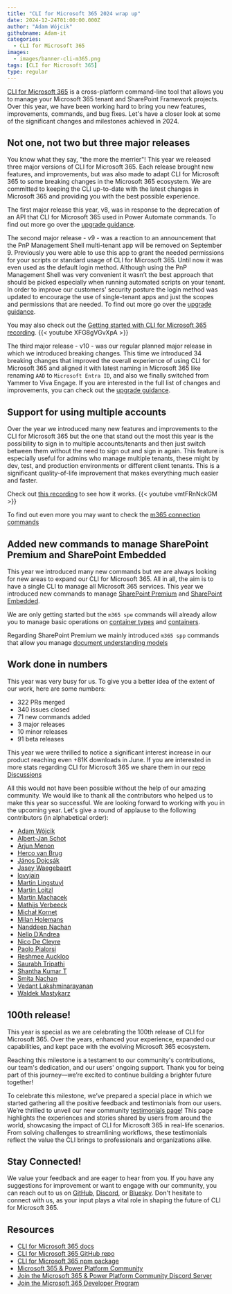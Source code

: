 ```yaml
---
title: "CLI for Microsoft 365 2024 wrap up"
date: 2024-12-24T01:00:00.000Z
author: "Adam Wójcik"
githubname: Adam-it
categories:
  - CLI for Microsoft 365
images:
  - images/banner-cli-m365.png
tags: [CLI for Microsoft 365]
type: regular
---
```


[CLI for Microsoft 365](https://aka.ms/cli-m365) is a cross-platform command-line tool that allows you to manage your Microsoft 365 tenant and SharePoint Framework projects. Over this year, we have been working hard to bring you new features, improvements, commands, and bug fixes. Let's have a closer look at some of the significant changes and milestones achieved in 2024.

## Not one, not two but three major releases

You know what they say, "the more the merrier"! This year we released three major versions of CLI for Microsoft 365. Each release brought new features, and improvements, but was also made to adapt CLI for Microsoft 365 to some breaking changes in the Microsoft 365 ecosystem. We are committed to keeping the CLI up-to-date with the latest changes in Microsoft 365 and providing you with the best possible experience.

The first major release this year, v8, was in response to the deprecation of an API that CLI for Microsoft 365 used in Power Automate commands. To find out more go over the [upgrade guidance](https://pnp.github.io/cli-microsoft365/v8-upgrade-guidance/).

The second major release - v9 - was a reaction to an announcement that the PnP Management Shell multi-tenant app will be removed on September 9. Previously you were able to use this app to grant the needed permissions for your scripts or standard usage of CLI for Microsoft 365. Until now it was even used as the default login method. Although using the PnP Management Shell was very convenient it wasn’t the best approach that should be picked especially when running automated scripts on your tenant. In order to improve our customers' security posture the login method was updated to encourage the use of single-tenant apps and just the scopes and permissions that are needed. To find out more go over the [upgrade guidance](https://pnp.github.io/cli-microsoft365/v9-upgrade-guidance).

You may also check out the [Getting started with CLI for Microsoft 365 recording](https://www.youtube.com/watch?v=XFG8gVGvXpA).
{{< youtube XFG8gVGvXpA >}}

The third major release - v10 - was our regular planned major release in which we introduced breaking changes. This time we introduced 34 breaking changes that improved the overall experience of using CLI for Microsoft 365 and aligned it with latest naming in Microsoft 365 like renaming `AAD` to `Microsoft Entra ID`, and also we finally switched from Yammer to Viva Engage.
If you are interested in the full list of changes and improvements, you can check out the [upgrade guidance](https://pnp.github.io/cli-microsoft365/v10-upgrade-guidance).

## Support for using multiple accounts

Over the year we introduced many new features and improvements to the CLI for Microsoft 365 but the one that stand out the most this year is the possibility to sign in to multiple accounts/tenants and then just switch between them without the need to sign out and sign in again. This feature is especially useful for admins who manage multiple tenants, these might by dev, test, and production environments or different client tenants. This is a significant quality-of-life improvement that makes everything much easier and faster.

Check out [this recording](https://www.youtube.com/watch?v=vmtFRnNckGM) to see how it works.
{{< youtube vmtFRnNckGM >}}

To find out even more you may want to check the [m365 connection commands](https://pnp.github.io/cli-microsoft365/cmd/connection/connection-list)

## Added new commands to manage SharePoint Premium and SharePoint Embedded

This year we introduced many new commands but we are always looking for new areas to expand our CLI for Microsoft 365. All in all, the aim is to have a single CLI to manage all Microsoft 365 services. This year we introduced new commands to manage [SharePoint Premium](https://adoption.microsoft.com/en-us/sharepoint-premium/start/) and [SharePoint Embedded](https://learn.microsoft.com/en-us/sharepoint/dev/embedded/overview).

We are only getting started but the `m365 spe` commands will already allow you to manage basic operations on [container types](https://pnp.github.io/cli-microsoft365/cmd/spe/containertype/containertype-add) and [containers](https://pnp.github.io/cli-microsoft365/cmd/spe/container/container-get).

Regarding SharePoint Premium we mainly introduced `m365 spp` commands that allow you manage [document understanding models](https://pnp.github.io/cli-microsoft365/cmd/spp/model/model-get)

## Work done in numbers

This year was very busy for us. To give you a better idea of the extent of our work, here are some numbers:

- 322 PRs merged
- 340 issues closed
- 71 new commands added
- 3 major releases
- 10 minor releases
- 91 beta releases

This year we were thrilled to notice a significant interest increase in our product reaching even +81K downloads in June. If you are interested in more stats regarding CLI for Microsoft 365 we share them in our [repo Discussions](https://github.com/pnp/cli-microsoft365/discussions/categories/stats?discussions_q=is%3Aopen+category%3AStats+sort%3Adate_created)

All this would not have been possible without the help of our amazing community. We would like to thank all the contributors who helped us to make this year so successful. We are looking forward to working with you in the upcoming year.
Let's give a round of applause to the following contributors (in alphabetical order):

- [Adam Wójcik](https://github.com/Adam-it)
- [Albert-Jan Schot](https://github.com/appieschot)
- [Arjun Menon](https://github.com/arjunumenon)
- [Herco van Brug](https://github.com/brugh)
- [János Dojcsák](https://github.com/dojcsakj)
- [Jasey Waegebaert](https://github.com/Jwaegebaert)
- [lovyjain](https://github.com/lovyjain)
- [Martin Lingstuyl](https://github.com/martinlingstuyl)
- [Martin Loitzl](https://github.com/mloitzl)
- [Martin Machacek](https://github.com/MartinM85)
- [Mathijs Verbeeck](https://github.com/MathijsVerbeeck)
- [Michał Kornet](https://github.com/mkm17)
- [Milan Holemans](https://github.com/milanholemans)
- [Nanddeep Nachan](https://github.com/nanddeepn)
- [Nello D’Andrea](https://github.com/ferrarirosso)
- [Nico De Cleyre](https://github.com/nicodecleyre)
- [Paolo Pialorsi](https://github.com/PaoloPia)
- [Reshmee Auckloo](https://github.com/reshmee011)
- [Saurabh Tripathi](https://github.com/Saurabh7019)
- [Shantha Kumar T](https://github.com/ktskumar)
- [Smita Nachan](https://github.com/SmitaNachan)
- [Vedant Lakshminarayanan](https://github.com/Vedu1996)
- [Waldek Mastykarz](https://github.com/waldekmastykarz)

## 100th release!

This year is special as we are celebrating the 100th release of CLI for Microsoft 365. Over the years, enhanced your experience, expanded our capabilities, and kept pace with the evolving Microsoft 365 ecosystem.

Reaching this milestone is a testament to our community's contributions, our team's dedication, and our users' ongoing support. Thank you for being part of this journey—we’re excited to continue building a brighter future together!

To celebrate this milestone, we’ve prepared a special place in which we started gathering all the positive feedback and testimonials from our users. We’re thrilled to unveil our new community [testimonials page](https://pnp.github.io/cli-microsoft365/testimonials)! This page highlights the experiences and stories shared by users from around the world, showcasing the impact of CLI for Microsoft 365 in real-life scenarios. From solving challenges to streamlining workflows, these testimonials reflect the value the CLI brings to professionals and organizations alike.

## Stay Connected!

We value your feedback and are eager to hear from you. If you have any suggestions for improvement or want to engage with our community, you can reach out to us on [GitHub](https://github.com/pnp/cli-microsoft365/issues), [Discord](https://aka.ms/cli-m365/discord), or [Bluesky](https://bsky.app/profile/climicrosoft365.bsky.social). Don't hesitate to connect with us, as your input plays a vital role in shaping the future of CLI for Microsoft 365.

## Resources

- [CLI for Microsoft 365 docs](https://pnp.github.io/cli-microsoft365/)
- [CLI for Microsoft 365 GitHub repo](https://github.com/pnp/cli-microsoft365)
- [CLI for Microsoft 365 npm package](https://www.npmjs.com/package/@pnp/cli-microsoft365?activeTab=readme)
- [Microsoft 365 & Power Platform Community](https://pnp.github.io/#home)
- [Join the Microsoft 365 & Power Platform Community Discord Server](https://aka.ms/cli-m365/discord)
- [Join the Microsoft 365 Developer Program]( https://developer.microsoft.com/en-us/microsoft-365/dev-program)
